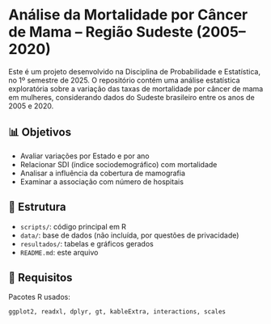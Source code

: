 # Análise da Mortalidade por Câncer de Mama – Região Sudeste (2005–2020)

Este é um projeto desenvolvido na Disciplina de Probabilidade e Estatística, no 1º semestre de 2025. O repositório contém uma análise estatística exploratória sobre a variação das taxas de mortalidade por câncer de mama em mulheres, considerando dados do Sudeste brasileiro entre os anos de 2005 e 2020.

## 📊 Objetivos

- Avaliar variações por Estado e por ano
- Relacionar SDI (índice sociodemográfico) com mortalidade
- Analisar a influência da cobertura de mamografia
- Examinar a associação com número de hospitais

## 📁 Estrutura

- `scripts/`: código principal em R
- `data/`: base de dados (não incluída, por questões de privacidade)
- `resultados/`: tabelas e gráficos gerados
- `README.md`: este arquivo

## 🧪 Requisitos

Pacotes R usados:

```r
ggplot2, readxl, dplyr, gt, kableExtra, interactions, scales
